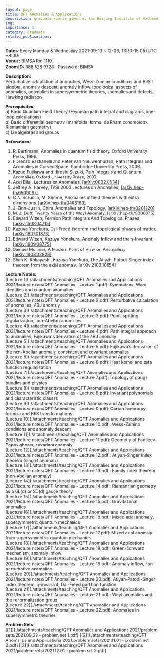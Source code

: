 ```yaml
---
layout: page
title: QFT Anomalies & Applications
description: graduate course given at the Beijing Institute of Mathematical Sciences and applications (BIMSA) in the fall of 2021
img: 
importance: 1
category: graduate
related_publications: 
---
```


<!--
    Script for Latex, copied from https://www.sarpublisher.com/how-to-enable-latex-in-blogger/
    Remember change the http in src to https, or your browser may refuse to load it.
    Offical docs of MathJax can be found under https://docs.mathjax.org/en/v2.7-latest/configuration.html#configuring-mathjax
    Under default setting, all formulas are too large. I added `scale: 80` under "HTML-CSS" to fix this.
-->
<script type="text/javascript" src="https://cdn.mathjax.org/mathjax/latest/MathJax.js">
    MathJax.Hub.Config({
        extensions: ["tex2jax.js","TeX/AMSmath.js","TeX/AMSsymbols.js"],
        jax: ["input/TeX", "output/HTML-CSS"],
        tex2jax: {
            inlineMath: [ ['$','$'], ["\\(","\\)"] ],
            displayMath: [ ['$$','$$'], ["\\[","\\]"] ],
        },
        "HTML-CSS": {availableFonts: ["TeX"], scale: 80}
    });
</script>


<b>Dates:</b> Every Monday & Wednesday 2021-09-13 ~ 12-03, 13:30-15:05 (UTC +8:00)<br>
<b>Venue:</b> BIMSA Rm 1110<br>
<b>Zoom ID:</b> 388 528 9728，Password: BIMSA

<b>Description:</b><br> 
Perturbative calculation of anomalies, Wess-Zumino conditions and BRST algebra, anomaly descent, anomaly inflow, topological aspects of anomalies, anomalies in supersymmetric theories, anomalies and defects, Hawking radiation

<b>Prerequisites:</b><br>
a) Basic Quantum Field Theory (Feynman path integral and diagrams, one-loop calculations)<br>
b) Basic differential geometry (manifolds, forms, de Rham cohomology, Riemannian geometry)<br>
c) Lie algebras and groups<br>

<b>References:</b><br>
1. R. Bertlmann, Anomalies in quantum field theory. Oxford University Press, 1996.<br>
2. Fiorenzo Bastianelli and Peter Van Nieuwenhuizen, Path Integrals and Anomalies in Curved Space. Cambridge University Press, 2006.<br>
3. Kazuo Fujikawa and Hiroshi Suzuki, Path Integrals and Quantum Anomalies. Oxford University Press, 2007.<br>
4. Adel Bilal, Lectures on Anomalies, <a href="https://arxiv.org/abs/0802.0634">[arXiv:0802.0634]</a><br>
5. Jeffrey A. Harvey, TASI 2003 Lectures on Anomalies, <a href="https://arxiv.org/abs/hep-th/0509097">[arXiv:hep-th/0509097]</a><br>
6. C.A. Scrucca, M. Serone, Anomalies in field theories with extra dimensions, <a href="https://arxiv.org/abs/hep-th/0403163">[arXiv:hep-th/0403163]</a><br>
7. J. Zinn-Justin, Chiral Anomalies and Topology, <a href="https://arxiv.org/abs/hep-th/0201220v1">[arXiv:hep-th/0201220]</a><br>
8. M. J. Duff, Twenty Years of the Weyl Anomaly, <a href="https://arxiv.org/abs/hep-th/9308075">[arXiv:hep-th/9308075]</a><br>
9. Edward Witten, Fermion Path Integrals And Topological Phases, <a href="https://arxiv.org/abs/1508.04715">[arXiv:1508.04715]</a><br>
10. Kazuya Yonekura, Dai-Freed theorem and topological phases of matter, <a href="https://arxiv.org/abs/1607.01873">[arXiv:1607.01873]</a><br>
11. Edward Witten, Kazuya Yonekura, Anomaly Inflow and the η-Invariant, <a href="https://arxiv.org/abs/1909.08775">[arXiv:1909.08775]</a><br>
12. Samuel Monnier, A Modern Point of View on Anomalies, <a href="https://arxiv.org/abs/1903.02828">[arXiv:1903.02828]</a><br>
13. Shun K. Kobayashi, Kazuya Yonekura, The Atiyah–Patodi–Singer index theorem from the axial anomaly, <a href="https://arxiv.org/abs/2103.10654">[arXiv:2103.10654]</a><br>



<b>Lecture Notes:</b><br>
[Lecture 1](./attachments/teaching/QFT Anomalies and Applications 2021/lecture notes/QFT Anomalies - Lecture 1.pdf): Symmetries, Ward identities and quantum anomalies<br>
[Lecture 2](./attachments/teaching/QFT Anomalies and Applications 2021/lecture notes/QFT Anomalies - Lecture 2.pdf): Perturbative calculation of anomalies, ABJ anomaly<br>
[Lecture 3](./attachments/teaching/QFT Anomalies and Applications 2021/lecture notes/QFT Anomalies - Lecture 3.pdf): Point-splitting regularization, non-Abelian anomalies<br>
[Lecture 4](./attachments/teaching/QFT Anomalies and Applications 2021/lecture notes/QFT Anomalies - Lecture 4.pdf): Path integral approach to anomalies, Fujikawa's derivation of the ABJ anomaly<br>
[Lecture 5](./attachments/teaching/QFT Anomalies and Applications 2021/lecture notes/QFT Anomalies - Lecture 5.pdf): Fujikawa's derivation of the non-Abelian anomaly, consistent and covariant anomalies<br>
[Lecture 6](./attachments/teaching/QFT Anomalies and Applications 2021/lecture notes/QFT Anomalies - Lecture 6.pdf): Heat kernel and zeta function regularization<br>
[Lecture 7](./attachments/teaching/QFT Anomalies and Applications 2021/lecture notes/QFT Anomalies - Lecture 7.pdf): Topology of gauge bundles and physics<br>
[Lecture 8](./attachments/teaching/QFT Anomalies and Applications 2021/lecture notes/QFT Anomalies - Lecture 8.pdf): Invariant polynomials and characteristic classes<br>
[Lecture 9](./attachments/teaching/QFT Anomalies and Applications 2021/lecture notes/QFT Anomalies - Lecture 9.pdf):  Cartan homotopy formula and BRS transformations<br>
[Lecture 10](./attachments/teaching/QFT Anomalies and Applications 2021/lecture notes/QFT Anomalies - Lecture 10.pdf): Wess-Zumino conditions and anomaly descent<br>
[Lecture 11](./attachments/teaching/QFT Anomalies and Applications 2021/lecture notes/QFT Anomalies - Lecture 11.pdf): Geometry of Faddeev-Popov ghosts, covariant anomaly<br>
[Lecture 12](./attachments/teaching/QFT Anomalies and Applications 2021/lecture notes/QFT Anomalies - Lecture 12.pdf): Atiyah-Singer index theorem (singlet anomaly)<br>
[Lecture 13](./attachments/teaching/QFT Anomalies and Applications 2021/lecture notes/QFT Anomalies - Lecture 13.pdf): Family index theorem (non-Abelian anomaly)<br>
[Lecture 14](./attachments/teaching/QFT Anomalies and Applications 2021/lecture notes/QFT Anomalies - Lecture 14.pdf): Riemannian geometry as a GL(d) or SO(d) gauge theory<br>
[Lecture 15](./attachments/teaching/QFT Anomalies and Applications 2021/lecture notes/QFT Anomalies - Lecture 15.pdf): Gravitational anomalies<br>
[Lecture 16](./attachments/teaching/QFT Anomalies and Applications 2021/lecture notes/QFT Anomalies - Lecture 16.pdf): Mixed axial anomaly, supersymmetric quantum mechanics<br>
[Lecture 17](./attachments/teaching/QFT Anomalies and Applications 2021/lecture notes/QFT Anomalies - Lecture 17.pdf): Mixed axial anomaly from supersymmetric quantum mechanics<br>
[Lecture 18](./attachments/teaching/QFT Anomalies and Applications 2021/lecture notes/QFT Anomalies - Lecture 18.pdf): Green-Schwarz mechanism, anomaly inflow<br>
[Lecture 19](./attachments/teaching/QFT Anomalies and Applications 2021/lecture notes/QFT Anomalies - Lecture 19.pdf): Anomaly inflow, non-perturbative anomalies<br>
[Lecture 20](./attachments/teaching/QFT Anomalies and Applications 2021/lecture notes/QFT Anomalies - Lecture 20.pdf): Atiyah-Patodi-Singer index theorem, η-invariant, Dai-Freed partition function<br>
[Lecture 21](./attachments/teaching/QFT Anomalies and Applications 2021/lecture notes/QFT Anomalies - Lecture 21.pdf): Weyl anomalies and the renormalization group<br>
[Lecture 22](./attachments/teaching/QFT Anomalies and Applications 2021/lecture notes/QFT Anomalies - Lecture 22.pdf): Anomalies in supersymmetric theories<br>


<b>Problem Sets:</b><br>
[[1]](./attachments/teaching/QFT Anomalies and Applications 2021/problem sets/2021.09.29 - problem set 1.pdf) 
[[2]](./attachments/teaching/QFT Anomalies and Applications 2021/problem sets/2021.11.01 - problem set 2.pdf)
[[3]](./attachments/teaching/QFT Anomalies and Applications 2021/problem sets/2021.12.01 - problem set 3.pdf)

